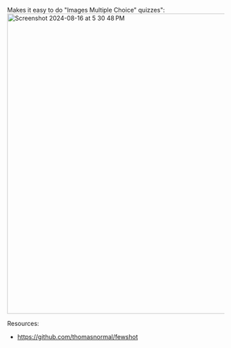Makes it easy to do "Images Multiple Choice" quizzes":
<img width="697" alt="Screenshot 2024-08-16 at 5 30 48 PM" src="https://github.com/user-attachments/assets/3f2dad9f-0dda-4a56-b2c4-529da2cd399d">


Resources:
- https://github.com/thomasnormal/fewshot 
